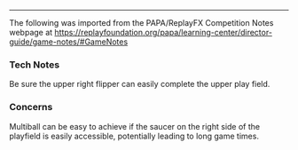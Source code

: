 ***
The following was imported from the PAPA/ReplayFX Competition Notes webpage at https://replayfoundation.org/papa/learning-center/director-guide/game-notes/#GameNotes

### Tech Notes
            
Be sure the upper right flipper can easily complete the upper play field.

### Concerns
            
Multiball can be easy to achieve if the saucer on the right side of the playfield is easily accessible, potentially leading to long game times.
